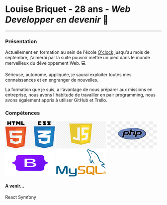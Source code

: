 # Louise Briquet - 28 ans - *Web Developper en devenir* :rocket: 
---


### Présentation  

Actuellement en formation au sein de l'école [O'clock](https://oclock.io/?utm_source=google&utm_medium=cpc&utm_campaign=Brand&adgroupname=Oclock&keyword=oclock&gclid=Cj0KCQjw1ZeUBhDyARIsAOzAqQIg8-_uKn1_JbTOEpGEgn9AklEQAPNn_C-kGvkPw9zpkt6k2nu-XcMaAtmQEALw_wcB) jusqu'au mois de septembre, j'aimerai par la suite pouvoir mettre un pied dans le monde merveilleux du développement Web. :computer: 

Sérieuse, autonome, appliquée, je saurai exploiter toutes mes connaissances et en engranger de nouvelles.   

La formation que je suis, a l'avantage de nous préparer aux missions en entreprise, nous avons l'habitude de travailler en pair programming, nous avons également appris à utiliser GitHub et Trello. 




### Compétences  

<img src="./images/csshtml.jpeg" alt="html/css" width="160" height="87"/>
<img src="./images/js.jpeg" alt="javascript" width="160" height="87"/>
<img src="./images/php.jpeg" alt="php" width="160" height="87"/>
<img src="./images/bootstrap-logo.png" alt="bootstrap" width="160" height="87"/>
<img src="./images/MySQL.svg" alt="bootstrap" width="160" height="87"/>


#### A venir...

React
Symfony



